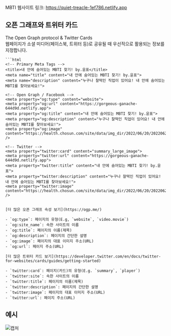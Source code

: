 MBTI 웹사이트 링크: https://quiet-treacle-1ef786.netlify.app

## 오픈 그래프와 트위터 카드

The Open Graph protocol & Twitter Cards  
웹페이지가 소셜 미디어(페이스북, 트위터 등)로 공유될 때 우선적으로 활용되는 정보를 지정합니다.


    ```html
    <!-- Primary Meta Tags -->
    <title>내 안에 숨어있는 MBTI 찾기! by.윤표</title>
    <meta name="title" content="내 안에 숨어있는 MBTI 찾기! by.윤표">
    <meta name="description" content="누구나 찰떡인 직업이 있어요! 내 안에 숨어있는 MBTI를 찾아보세요!">

    <!-- Open Graph / Facebook -->
    <meta property="og:type" content="website">
    <meta property="og:url" content="https://gorgeous-ganache-644d9d.netlify.app">
    <meta property="og:title" content="내 안에 숨어있는 MBTI 찾기! by.윤표">
    <meta property="og:description" content="누구나 찰떡인 직업이 있어요! 내 안에 숨어있는 MBTI를 찾아보세요!">
    <meta property="og:image" content="https://health.chosun.com/site/data/img_dir/2022/06/20/2022062001930_0.jpg" />

    <!-- Twitter -->
    <meta property="twitter:card" content="summary_large_image">
    <meta property="twitter:url" content="https://gorgeous-ganache-644d9d.netlify.app">
    <meta property="twitter:title" content="내 안에 숨어있는 MBTI 찾기! by.윤표">
    <meta property="twitter:description" content="누구나 찰떡인 직업이 있어요! 내 안에 숨어있는 MBTI를 찾아보세요!">
    <meta property="twitter:image" content="https://health.chosun.com/site/data/img_dir/2022/06/20/2022062001930_0.jpg" />
        
```

[더 많은 오픈 그래프 속성 보기](https://ogp.me/)

- `og:type`: 페이지의 유형(E.g, `website`, `video.movie`)
- `og:site_name`: 속한 사이트의 이름
- `og:title`: 페이지의 이름(제목)
- `og:description`: 페이지의 간단한 설명
- `og:image`: 페이지의 대표 이미지 주소(URL)
- `og:url`: 페이지 주소(URL)

[더 많은 트위터 카드 보기](https://developer.twitter.com/en/docs/twitter-for-websites/cards/guides/getting-started)

- `twitter:card`: 페이지(카드)의 유형(E.g. `summary`, `player`)
- `twitter:site`: 속한 사이트의 이름
- `twitter:title`: 페이지의 이름(제목)
- `twitter:description`: 페이지의 간단한 설명
- `twitter:image`: 페이지의 대표 이미지 주소(URL)
- `twitter:url`: 페이지 주소(URL)

```

## 예시
![캡처](https://user-images.githubusercontent.com/69185594/216143229-78535b11-137b-48df-983e-5274fd97669b.PNG)
